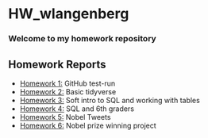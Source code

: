 # HW_wlangenberg
### Welcome to my homework repository

## Homework Reports
- [Homework 1:](/Homework/HW1/HW1.md) GitHub test-run
- [Homework 2:](/Homework/HW2/HW2.md) Basic tidyverse
- [Homework 3:](/Homework/HW3/HW3.md) Soft intro to SQL and working with tables
- [Homework 4:](/Homework/HW4/HW4.md) SQL and 6th graders
- [Homework 5:](/Homework/HW5/HW5.md) Nobel Tweets
- [Homework 6:](/Homework/HW6/HW6.md) Nobel prize winning project

